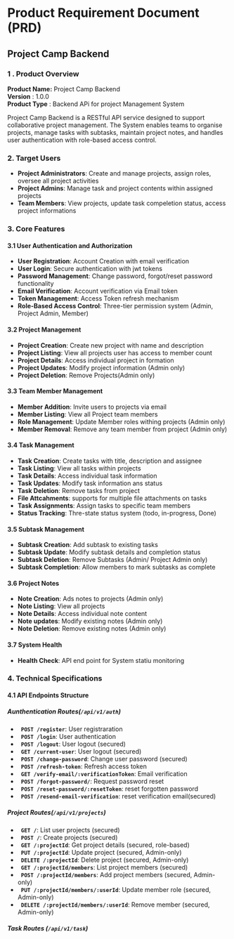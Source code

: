 # Product Requirement Document (PRD)

## Project Camp Backend

### 1 . Product Overview
**Product Name:** Project Camp Backend <br>
**Version** : 1.0.0 <br>
**Product Type** : Backend APi for project Management System

Project Camp Backend is a RESTful API service designed to support collaborative project management. The System enables teams to organise projects, manage tasks with subtasks, maintain project notes, and handles user authentication with role-based access control.


### 2. Target Users

* **Project Administrators**: Create and manage projects, assign roles, oversee all project activities
* **Project Admins**: Manage task and project contents within assigned projects
* **Team Members**: View projects, update task compeletion status, access project informations

### 3. Core Features

#### 3.1 User Authentication and Authorization

* **User Registration**: Account Creation with email verification
* **User Login**: Secure authentication with jwt tokens
* **Password Management**: Change password, forgot/reset password functionality
* **Email Verification**: Account verification via Email token
* **Token Management**: Access Token refresh mechanism
* **Role-Based Access Control**: Three-tier permission system (Admin, Project Admin, Member)

#### 3.2 Project Management

* **Project Creation**: Create new project with name and description
* **Project Listing**: View all projects user has access to member count
* **Project Details**: Access individual project in formation
* **Project Updates**: Modify project information (Admin only)
* **Project Deletion**: Remove Projects(Admin only)

#### 3.3 Team Member Management

* **Member Addition**: Invite users to projects via email
* **Member Listing**: View all Project team members
* **Role Management**: Update Member roles withing projects (Admin only)
* **Member Removal**: Remove any team member from project (Admin only)

#### 3.4 Task Management
* **Task Creation**: Create tasks with title, description and assignee
* **Task Listing**: View all tasks within projects
* **Task Details**: Access individual task information
* **Task Updates**: Modify task information ans status
* **Task Deletion**: Remove tasks from project
* **File Attcahments**: supports for multiple file attachments on tasks
* **Task Assignments**: Assign tasks to specific team members
* **Status Tracking**: Thre-state status system (todo, in-progress, Done)

#### 3.5 Subtask Management
* **Subtask Creation**: Add subtask to existing tasks
* **Subtask Update**: Modify subtask details and completion status
* **Subtask Deletion**: Remove Subtasks (Admin/ Project Admin only)
* **Subtask Completion**: Allow members to mark subtasks as complete

#### 3.6 Project Notes
* **Note Creation**: Ads notes to projects (Admin only)
* **Note Listing**: View all projects
* **Note Details**: Access individual note content
* **Note updates**: Modify existing notes (Admin only)
* **Note Deletion**: Remove existing notes (Admin only)

#### 3.7 System Health
* **Health Check**: API end point for System statiu monitoring

### 4. Technical Specifications

#### 4.1 API Endpoints Structure
##### Aunthentication Routes(```/api/v1/auth```)

* **``` POST /register```**: User registraration
* **``` POST /login```**: User authentication
* **``` POST /logout```**: User logout (secured)
* **``` GET /current-user```**: User logout (secured)
* **``` POST /change-password```**: Change user password (secured)
* **``` POST /refresh-token```**: Refresh access token
* **``` GET /verify-email/:verificationToken```**: Email verification
* **``` POST /forgot-password/```**: Request password reset
* **``` POST /reset-password/:resetToken```**: reset forgotten password
* **``` POST /resend-email-verification```**: reset verification email(secured)

##### Project Routes(```/api/v1/projects```)

* **``` GET /```**: List user projects (secured)
* **``` POST /```**: Create projects (secured)
* **``` GET /:projectId```**: Get project details (secured, role-based)
* **``` PUT /:projectId```**: Update project (secured, Admin-only)
* **``` DELETE /:projectId```**: Delete project (secured, Admin-only)
* **``` GET /:projectId/members```**: List project members (secured)
* **``` POST /:projectId/members```**: Add project members (secured, Admin-only)
* **``` PUT /:projectId/members/:userId```**: Update member role (secured, Admin-only)
* **``` DELETE /:projectId/members/:userId```**: Remove member (secured, Admin-only)

##### Task Routes (```/api/v1/task```)